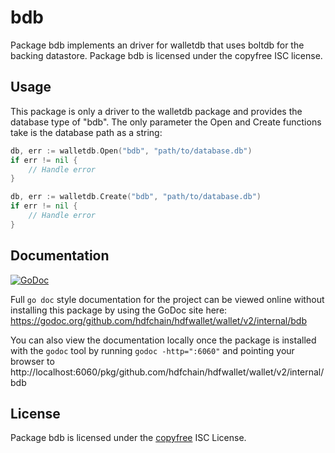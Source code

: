 bdb
===

Package bdb implements an driver for walletdb that uses boltdb for the backing
datastore.  Package bdb is licensed under the copyfree ISC license.

## Usage

This package is only a driver to the walletdb package and provides the database
type of "bdb".  The only parameter the Open and Create functions take is the
database path as a string:

```Go
db, err := walletdb.Open("bdb", "path/to/database.db")
if err != nil {
	// Handle error
}
```

```Go
db, err := walletdb.Create("bdb", "path/to/database.db")
if err != nil {
	// Handle error
}
```

## Documentation

[![GoDoc](https://godoc.org/github.com/hdfchain/hdfwallet/wallet/v2/internal/bdb?status.png)](https://godoc.org/github.com/hdfchain/hdfwallet/wallet/v2/internal/bdb)

Full `go doc` style documentation for the project can be viewed online without
installing this package by using the GoDoc site here:
https://godoc.org/github.com/hdfchain/hdfwallet/wallet/v2/internal/bdb

You can also view the documentation locally once the package is installed with
the `godoc` tool by running `godoc -http=":6060"` and pointing your browser to
http://localhost:6060/pkg/github.com/hdfchain/hdfwallet/wallet/v2/internal/bdb

## License

Package bdb is licensed under the [copyfree](http://copyfree.org) ISC
License.

